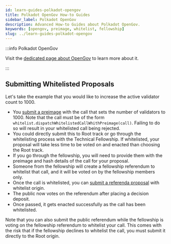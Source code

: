 ```yaml
---
id: learn-guides-polkadot-opengov
title: Polkadot OpenGov How-to Guides
sidebar_label: Polkadot OpenGov
description: Advanced How-to Guides about Polkadot OpenGov.
keywords: [opengov, preimage, whitelist, fellowship]
slug: ../learn-guides-polkadot-opengov
---
```


:::info Polkadot OpenGov

Visit the [dedicated page about OpenGov](./learn-polkadot-opengov.md) to learn more about it.

:::

## Submitting Whitelisted Proposals

Let's take the example that you would like to increase the active validator count to 1000.

- You [submit a preimage](../maintain/maintain-guides-opengov.md#submitting-a-preimage) with the
  call that sets the number of validators to 1000. Note that the call must be of the form
  `whitelist.dispatchWhitelistedCallWhithPreimage(call)`. Failing to do so will result in your
  whitelisted call being rejected.
- You could directly submit this to Root track or go through the whitelisting process with the
  Technical Fellowship. If whitelisted, your proposal will take less time to be voted on and enacted
  than choosing the Root track.
- If you go through the fellowship, you will need to provide them with the preimage and hash details
  of the call for your proposal.
- Someone from the fellowship will create a fellowship referendum to whitelist that call, and it
  will be voted on by the fellowship members only.
- Once the call is whitelisted, you can
  [submit a referenda proposal](../maintain/maintain-guides-opengov.md#submitting-a-proposal) with
  whitelist origin.
- The public now votes on the referendum after placing a decision deposit.
- Once passed, it gets enacted successfully as the call has been whitelisted.

Note that you can also submit the public referendum while the fellowship is voting on the fellowship
referendum to whitelist your call. This comes with the risk that if the fellowship declines to
whitelist the call, you must submit it directly to the Root origin.
